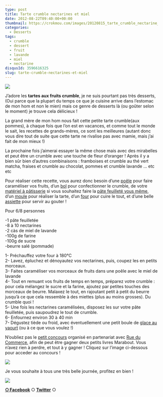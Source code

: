```yaml
---
type: post
title: Tarte crumble nectarines et miel
date: 2012-08-22T09:40:00+00:00
thumbnail: https://crokmou.com/images/20120815_tarte_crumble_nectarine_miel_0010.jpg
categories: 
  - Desserts
tags: 
  - crumble
  - dessert
  - fruit
  - lavande
  - miel
  - nectarine
disqusId: 3596616325
slug: tarte-crumble-nectarines-et-miel
---
```


[![](http://3.bp.blogspot.com/-fhhJocbpc30/UDSQbcoEWPI/AAAAAAAADZU/Xdk68ECMycU/s320/20120815_tarte_crumble_nectarine_miel_bann.jpg)](http://3.bp.blogspot.com/-fhhJocbpc30/UDSQbcoEWPI/AAAAAAAADZU/Xdk68ECMycU/s1600/20120815_tarte_crumble_nectarine_miel_bann.jpg)

J’adore les **tartes aux fruits crumble**, je ne suis pourtant pas très desserts, (Oui parce que la plupart du temps ce que je cuisine arrive dans l’estomac de mon hom et non le mien) mais ce genre de desserts là (ou goûter selon le moment) je trouve cela délicieux !

La grand mère de mon hom nous fait cette petite tarte crumble(aux pommes), à chaque fois que l’on est en vacances, et comme tout le monde le sait, les recettes de grands-mères, ce sont les meilleures (autant donc vous dire tout de suite que cette tarte ne rivalise pas avec mamie, mais j’ai fait de mon mieux !)

La prochaine fois j’aimerai essayer la même chose mais avec des mirabelles et peut être un crumble avec une touche de fleur d’oranger ! Après il y a bien sûr bien d’autres combinaisons : framboises et crumble au thé vert matcha, fraises et crumble au chocolat, pommes et crumble lavande … etc etc

Pour réaliser cette recette, vous aurez donc besoin d’une [poêle](http://www.rueducommerce.fr/m/pl/malid:4769951) pour faire caraméliser vos fruits, d’un [bol](http://www.rueducommerce.fr/m/pl/malid:4769881) pour confectionner le crumble, de votre [matériel à pâtisserie](http://www.rueducommerce.fr/m/pl/malid:12468605) si vous souhaitez faire la [pâte feuilleté vous même](http://www.chefnini.com/pate-feuilletee/), d’un [moule](http://www.rueducommerce.fr/m/pl/malid:5325292) pour réaliser la tarte, d’un [four](http://www.rueducommerce.fr/m/pl/malid:9404136) pour cuire le tout, et d’une belle [assiette](http://www.rueducommerce.fr/m/pl/malid:4769879) pour servir au gouter !

Pour 6/8 personnes

-1 pâte feuilletée  
-8 à 10 nectarines  
-2 càs de miel de lavande  
-100g de farine  
-100g de sucre  
-beurre salé (pommade)

1- Préchauffez votre four à 180°C  
2- Lavez, épluchez et dénoyautez vos nectarines, puis, coupez les en petits morceaux.  
3- Faites caraméliser vos morceaux de fruits dans une poêle avec le miel de lavande  
4- Tout en remuant vos fruits de temps en temps, préparez votre crumble : pour cela mélangez le sucre et la farine, ajoutez par petites touches des morceaux de beurre. Malaxez le tout, en rajoutant petit à petit du beurre jusqu’à ce que cela ressemble à des miettes (plus au moins grosses). Du crumble quoi !  
5- Une fois les nectarines caramélisées, disposez les sur votre pâte feuilletée, puis saupoudrez le tout de crumble.  
6- Enfournez environ 30 à 40 min  
7- Dégustez tiède ou froid, avec éventuellement une petit boule de [glace au yaourt](http://www.crokmou.com/2012/03/glace-au-yaourt.html) (ou à ce que vous voulez !)

N’oubliez pas le [petit concours](http://www.crokmou.com/2012/08/concours-tirage-au-sort-pour-feter-la.html) organisé en partenariat avec [Rue du Commerce](http://rueducommerce.fr/), afin de peut être gagner deux petits livres Marabout. Vous n’avez rien à perdre, et tout à y gagner ! Cliquez sur l’image ci-dessous pour acceder au concours !

[![](http://1.bp.blogspot.com/-O4HP4nuUPfc/UCkFCYjUKKI/AAAAAAAADKY/0Cxf4_P5i_w/s320/les+tout+petits+marabout_bann.jpg)](http://www.crokmou.com/2012/08/concours-tirage-au-sort-pour-feter-la.html)

Je vous souhaite à tous une très belle journée, profitez en bien !

[![](http://2.bp.blogspot.com/-bNONg31DXvk/UDSayyHlZAI/AAAAAAAADag/FEiIHPp9x0g/s1600/Keep_Smiling.gif)](http://2.bp.blogspot.com/-bNONg31DXvk/UDSayyHlZAI/AAAAAAAADag/FEiIHPp9x0g/s1600/Keep_Smiling.gif)

[**○<span style="font-size: xx-small; margin: 0px; outline: 0px; padding: 0px;"><span style="font-family: Arial, Helvetica, sans-serif; margin: 0px; outline: 0px; padding: 0px;"> </span></span>Facebook**](https://www.facebook.com/pages/CroKMou/148093255259077) ○ [**Twitter**](https://twitter.com/Crokmou) ○